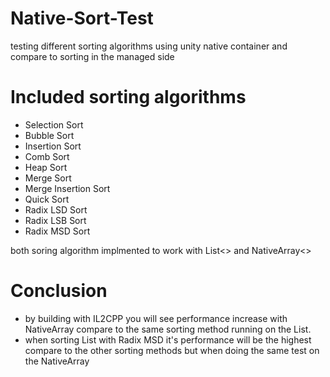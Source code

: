 # Native-Sort-Test

testing different sorting algorithms using unity native container and compare to sorting in the managed side

# Included sorting algorithms
- Selection Sort
- Bubble Sort
- Insertion Sort 
- Comb Sort
- Heap Sort
- Merge Sort
- Merge Insertion Sort
- Quick Sort
- Radix LSD Sort
- Radix LSB Sort
- Radix MSD Sort

both soring algorithm implmented to work with List<> and NativeArray<>

# Conclusion
- by building with IL2CPP you will see performance increase with NativeArray compare to the same sorting method running on the List.
- when sorting List<int> with Radix MSD it's performance will be the highest compare to the other sorting methods but when doing the same test on the NativeArray
